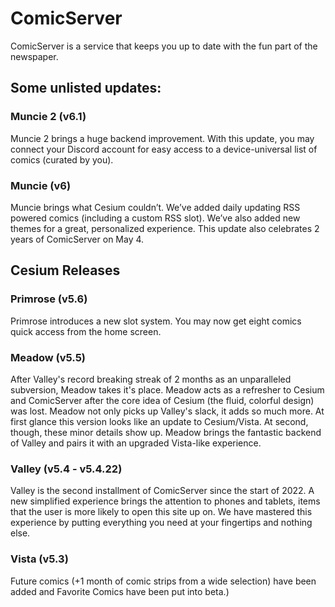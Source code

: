 # ComicServer

ComicServer is a service that keeps you up to date with the fun part of the newspaper.

## Some unlisted updates:

### Muncie 2 (v6.1)

Muncie 2 brings a huge backend improvement. With this update, you may connect your Discord account for easy access to a device-universal list of comics (curated by you).

### Muncie (v6)

Muncie brings what Cesium couldn’t. We’ve added daily updating RSS powered comics (including a custom RSS slot). We’ve also added new themes for a great, personalized experience. This update also celebrates 2 years of ComicServer on May 4.

## Cesium Releases

### Primrose (v5.6)

Primrose introduces a new slot system. You may now get eight comics quick access from the home screen.

### Meadow (v5.5)

After Valley's record breaking streak of 2 months as an unparalleled subversion, Meadow takes it's place. Meadow acts as a refresher to Cesium and ComicServer after the core idea of Cesium (the fluid, colorful design) was lost. Meadow not only picks up Valley's slack, it adds so much more. At first glance this version looks like an update to Cesium/Vista. At second, though, these minor details show up. Meadow brings the fantastic backend of Valley and pairs it with an upgraded Vista-like experience.

### Valley (v5.4 - v5.4.22)

Valley is the second installment of ComicServer since the start of 2022. A new simplified experience brings the attention to phones and tablets, items that the user is more likely to open this site up on. We have mastered this experience by putting everything you need at your fingertips and nothing else.

### Vista (v5.3)

Future comics (+1 month of comic strips from a wide selection) have been added and Favorite Comics have been put into beta.)
